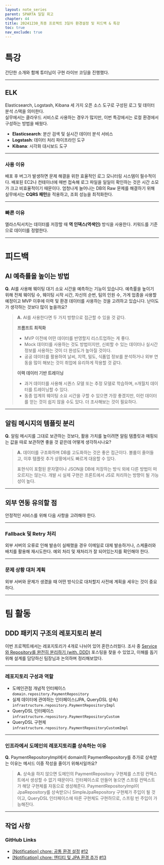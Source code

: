 ```yaml
---
layout: note_series
parent: SPARTA 일일 회고
chapter: 44
title: 20241230_최종 프로젝트 3일차 환경설정 및 피드백 & 특강
toc: true
nav_exclude: true
---
```


# 특강
간단한 소개와 함께 튜터님이 구현 라이브 코딩을 진행했다.

---

## ELK
Elasticsearch, Logstash, Kibana 세 가지 오픈 소스 도구로 구성된 로그 및 데이터 분석 스택을 의미한다.  
실무에서는 클라우드 서비스로 사용하는 경우가 많지만, 이번 특강에서는 로컬 환경에서 구성하는 방법을 배웠다.

- **Elasticsearch**: 분산 검색 및 실시간 데이터 분석 서비스
- **Logstash**: 데이터 처리 파이프라인 도구
- **Kibana**: 시각화 대시보드 도구

---

### 사용 이유
배포 후 버그가 발생하면 문제 해결을 위한 효율적인 로그 모니터링 시스템이 필수적이다.
배포된 EC2나 컨테이너에 매번 접속해 로그 파일을 일일이 확인하는 것은 시간 소모가 크고 비효율적이기 때문이다.
엄청나게 늘어나는 DB의 Raw 문제를 해결하기 위해 실무에서는 **CQRS 패턴**을 적용하고, 조회 성능을 최적화한다.

---

### 빠른 이유
엘라스틱서치는 데이터를 저장할 때 **역 인덱스(역색인)** 방식을 사용한다. 
키워드를 기준으로 데이터를 정렬한다.

---

# 피드백
## AI 예측률을 높이는 방법
**Q.** AI를 사용해 웨이팅 대기 소요 시간을 예측하는 기능이 있습니다.
예측률을 높이기 위해 전체 웨이팅 수, 웨이팅 시작 시간, 자신의 순번, 팀의 인원 수, 가게 업종을 사용할 예정이고
MVP 이후에 이력 및 환경 데이터를 사용하는 것을 고려하고 있습니다.
난이도가 생각하는 것보다 많이 높을까요?

> **A.** AI를 사용한다면 두 가지 방향으로 접근할 수 있을 것 같다.  
> 
> **프롬프트 최적화**
> - MVP 이전에 어떤 데이터를 반영할지 리스트업하는 게 좋다.
> - Mock 데이터를 사용하는 것도 방법이지만, 신뢰할 수 있는 데이터나 실시간 정보를 사용하는 것이 더 완성도가 높아질 것이다.
> - 공공 데이터를 활용하여 날씨, 지역, 밀도, 식품업 정보를 분석하거나 외부 연동을 많이 해보는 것이 취업에 유리하게 작용할 것 같다.
> 
> **이력 데이터 기반 트레이닝**
> - 과거 데이터를 사용해 시퀀스 모델 또는 추정 모델로 학습하며, n개월치 데이터를 트레이닝할 수 있다.
> - 동종 업계의 웨이팅 소요 시간을 구할 수 있으면 가장 좋겠지만, 이런 데이터를 얻는 것이 쉽지 않을 수도 있다. 더 조사해보는 것이 필요하다.

---

## 알림 메시지의 템플릿 분리
**Q.** 알림 메시지를 그대로 보관하는 것보다, 활용 가치를 높이려면 
알림 템플릿과 매핑되는 값을 따로 보관하면 좋을 것 같은데 어떻게 생각하시나요?

> **A.**  데이터를 구조화하며 DB를 고도화하는 것은 좋은 접근이다. 볼륨이 줄어들고, 이후 템플릿 추가 상황에서도 빠르게 대응할 수 있다.
> 
> 표현식이 포함된 문자열이나 JSON을 DB에 저장하는 방식 외에 다른 방법이 떠오르지는 않는다. 개발 시 실제 구현은 프론트에서 JS로 처리하는 방향이 될 가능성이 높다.  

---

## 외부 연동 유의할 점
안정적인 서비스를 위해 다음 사항을 고려해야 한다.

---

### Fallback 및 Retry 처리
외부 서버의 오류로 인해 발송이 실패했을 경우 이메일로 대체 발송하거나, 스케줄러와 배치를 활용해 재시도한다.
예외 처리 및 재처리가 잘 되어있는지를 확인해야 한다.

---

### 문제 상황 대처 계획
외부 서버와 문제가 생겼을 때 어떤 방식으로 대처할지 사전에 계획을 세우는 것이 중요하다.

---

# 팀 활동
## DDD 패키지 구조의 레포지토리 분리
이번 프로젝트에서는 레포지토리가 4개로 나뉘어 있어 혼란스러웠다.
조사 중 [Service와 Repository를 완전히 분리하기 (with. DDD)](https://dev-coco.tistory.com/190) 포스팅을 찾을 수 있었고,
이해를 돕기 위해 설계를 담당하신 팀장님과 논의하며 정리해보았다.

---

### 레포지토리 구성과 역할
- 도메인관점 개념적 인터페이스  
  `domain.repository.PaymentRepository`
- 실제 데이터에 관여하는 인터페이스(JPA, QueryDSL 상속)  
  `infrastructure.repository.PaymentRepositoryImpl`
- QueryDSL 인터페이스  
  `infrastructure.repository.PaymentRepositoryCustom`
- QueryDSL 구현체  
  `infrastructure.repository.PaymentRepositoryCustomImpl`


---

### 인프라에서 도메인의 레포지토리를 상속하는 이유
**Q.** PaymentRepositoryImpl에서 domain의 PaymentRepository를 추가로 상속받는 이유는 메서드 이중 작성을 줄이기 위해서일까요?

> **A.** 상속을 하지 않으면 도메인의 PaymentRepository 구현체를 스프링 컨텍스트에서 생성할 수 없기 때문이다. 인터페이스로 만들어 놓으면 스프링 컨텍스트가 해당 구현체를 자동으로 생성해준다. PaymentRepositoryImpl이 JpaRepository를 상속받으니 SimpleJpaRepository 구현체가 주입이 될 것이고, QueryDSL 인터페이스에 따른 구현체도 구현하므로, 스프링 빈 주입이 가능해진다.

---

## 작업 사항
### GitHub Links
- [[Notification] chore: 공통 환경 설정](https://github.com/BobJool/Waiting-Reservation-Service/pull/14/commits/ddd20bd62f237ad99acdcf7523a9df0dfca0dd55) [#12](https://github.com/BobJool/Waiting-Reservation-Service/issues/12)
- [[Notification] chore: 엔티티 및 JPA 환경 추가](https://github.com/BobJool/Waiting-Reservation-Service/pull/14/commits/04f926f10596df537472ca06647f091cabf13981) [#13](https://github.com/BobJool/Waiting-Reservation-Service/issues/13)